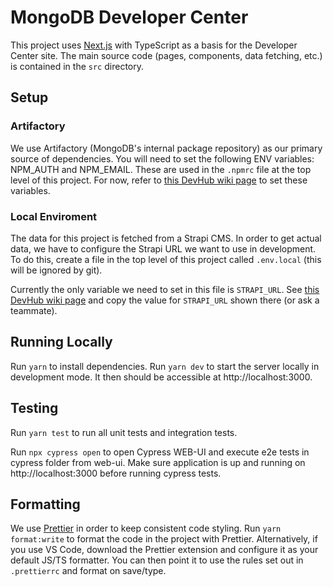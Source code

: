 # MongoDB Developer Center

This project uses [Next.js](https://nextjs.org) with TypeScript as a basis for the Developer Center site. The main source code (pages, components, data fetching, etc.) is contained in the `src` directory.
## Setup

### Artifactory
We use Artifactory (MongoDB's internal package repository) as our primary source of dependencies. You will need to set the following ENV variables: NPM_AUTH and NPM_EMAIL. These are used in the `.npmrc` file at the top level of this project. For now, refer to [this DevHub wiki page](https://wiki.corp.mongodb.com/display/DEVREL/Setup+Artifactory+for+DevHub) to set these variables.

### Local Enviroment

The data for this project is fetched from a Strapi CMS. In order to get actual data, we have to configure the Strapi URL we want to use in development. To do this, create a file in the top level of this project called `.env.local` (this will be ignored by git).

Currently the only variable we need to set in this file is `STRAPI_URL`. See [this DevHub wiki page](https://wiki.corp.mongodb.com/display/DEVREL/DevHub+Front-End+Guide#DevHubFrontEndGuide-InstallationandSetup) and copy the value for `STRAPI_URL` shown there (or ask a teammate).

## Running Locally

Run `yarn` to install dependencies. Run `yarn dev` to start the server locally in development mode. It then should be accessible at http://localhost:3000.

## Testing

Run `yarn test` to run all unit tests and integration tests.

Run `npx cypress open` to open Cypress WEB-UI and execute e2e tests in cypress folder from web-ui. Make sure application is up and running on http://localhost:3000 before running cypress tests.

## Formatting

We use [Prettier](https://prettier.io/) in order to keep consistent code styling. Run `yarn format:write` to format the code in the project with Prettier. Alternatively, if you use VS Code, download the Prettier extension and configure it as your default JS/TS formatter. You can then point it to use the rules set out in `.prettierrc` and format on save/type.
